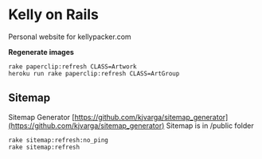 # Kelly on Rails

Personal website for kellypacker.com

**Regenerate images**

```
rake paperclip:refresh CLASS=Artwork
heroku run rake paperclip:refresh CLASS=ArtGroup
```

## Sitemap

Sitemap Generator [https://github.com/kjvarga/sitemap_generator](https://github.com/kjvarga/sitemap_generator)
Sitemap is in /public folder

```
rake sitemap:refresh:no_ping
rake sitemap:refresh
```
